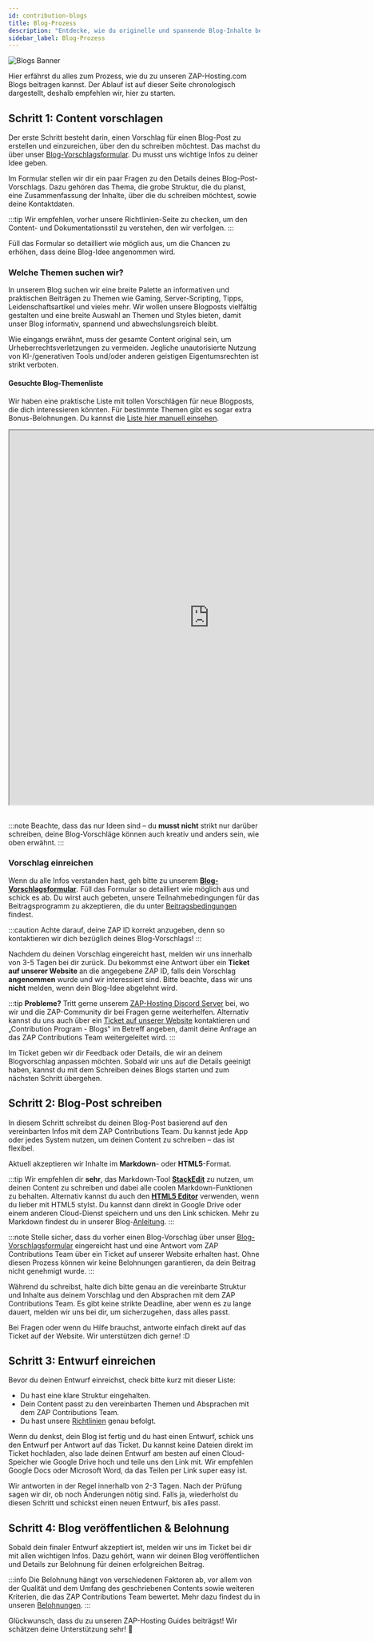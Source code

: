 ```yaml
---
id: contribution-blogs
title: Blog-Prozess
description: "Entdecke, wie du originelle und spannende Blog-Inhalte bei ZAP-Hosting beitragen und dein Know-how mit einer großen Community teilen kannst → Jetzt mehr erfahren"
sidebar_label: Blog-Prozess
---
```


![Blogs Banner](https://screensaver01.zap-hosting.com/index.php/s/ysxLZ26K3dSRLJQ/preview)

Hier erfährst du alles zum Prozess, wie du zu unseren ZAP-Hosting.com Blogs beitragen kannst. Der Ablauf ist auf dieser Seite chronologisch dargestellt, deshalb empfehlen wir, hier zu starten.

## Schritt 1: Content vorschlagen

Der erste Schritt besteht darin, einen Vorschlag für einen Blog-Post zu erstellen und einzureichen, über den du schreiben möchtest. Das machst du über unser [Blog-Vorschlagsformular](https://forms.gle/jft8sb4mmKMkbt5W9). Du musst uns wichtige Infos zu deiner Idee geben.

Im Formular stellen wir dir ein paar Fragen zu den Details deines Blog-Post-Vorschlags. Dazu gehören das Thema, die grobe Struktur, die du planst, eine Zusammenfassung der Inhalte, über die du schreiben möchtest, sowie deine Kontaktdaten.

:::tip
Wir empfehlen, vorher unsere Richtlinien-Seite zu checken, um den Content- und Dokumentationsstil zu verstehen, den wir verfolgen.
:::

Füll das Formular so detailliert wie möglich aus, um die Chancen zu erhöhen, dass deine Blog-Idee angenommen wird.

### Welche Themen suchen wir?

In unserem Blog suchen wir eine breite Palette an informativen und praktischen Beiträgen zu Themen wie Gaming, Server-Scripting, Tipps, Leidenschaftsartikel und vieles mehr. Wir wollen unsere Blogposts vielfältig gestalten und eine breite Auswahl an Themen und Styles bieten, damit unser Blog informativ, spannend und abwechslungsreich bleibt.

Wie eingangs erwähnt, muss der gesamte Content original sein, um Urheberrechtsverletzungen zu vermeiden. Jegliche unautorisierte Nutzung von KI-/generativen Tools und/oder anderen geistigen Eigentumsrechten ist strikt verboten.

#### Gesuchte Blog-Themenliste

Wir haben eine praktische Liste mit tollen Vorschlägen für neue Blogposts, die dich interessieren könnten. Für bestimmte Themen gibt es sogar extra Bonus-Belohnungen. Du kannst die [Liste hier manuell einsehen](https://docs.google.com/document/d/1XviKFThPxVcbunCZ9zh4xghmrNjettfTLRutIUsZkkY/edit?usp=sharing).

<iframe width="800" height="750" src="https://docs.google.com/document/d/e/2PACX-1vRAqtCddNwDR44ciI9_xfyKEFWiWp0Y_B7S3YVB2yxXCbpylTpBYc8Vvpb-E1lXVPRXm9NdIkP5tiDA/pub?embedded=true"></iframe>
<br></br>

:::note
Beachte, dass das nur Ideen sind – du **musst nicht** strikt nur darüber schreiben, deine Blog-Vorschläge können auch kreativ und anders sein, wie oben erwähnt.
:::

### Vorschlag einreichen

Wenn du alle Infos verstanden hast, geh bitte zu unserem **[Blog-Vorschlagsformular](https://forms.gle/jft8sb4mmKMkbt5W9)**. Füll das Formular so detailliert wie möglich aus und schick es ab. Du wirst auch gebeten, unsere Teilnahmebedingungen für das Beitragsprogramm zu akzeptieren, die du unter [Beitragsbedingungen](contribution-terms.md) findest.

:::caution
Achte darauf, deine ZAP ID korrekt anzugeben, denn so kontaktieren wir dich bezüglich deines Blog-Vorschlags!
:::

Nachdem du deinen Vorschlag eingereicht hast, melden wir uns innerhalb von 3-5 Tagen bei dir zurück. Du bekommst eine Antwort über ein **Ticket auf unserer Website** an die angegebene ZAP ID, falls dein Vorschlag **angenommen** wurde und wir interessiert sind. Bitte beachte, dass wir uns __nicht__ melden, wenn dein Blog-Idee abgelehnt wird.

:::tip
**Probleme?** Tritt gerne unserem [ZAP-Hosting Discord Server](https://zap-hosting.com/discord) bei, wo wir und die ZAP-Community dir bei Fragen gerne weiterhelfen. Alternativ kannst du uns auch über ein [Ticket auf unserer Website](https://zap-hosting.com/en/customer/support/) kontaktieren und „Contribution Program - Blogs“ im Betreff angeben, damit deine Anfrage an das ZAP Contributions Team weitergeleitet wird.
:::

Im Ticket geben wir dir Feedback oder Details, die wir an deinem Blogvorschlag anpassen möchten. Sobald wir uns auf die Details geeinigt haben, kannst du mit dem Schreiben deines Blogs starten und zum nächsten Schritt übergehen.

## Schritt 2: Blog-Post schreiben

In diesem Schritt schreibst du deinen Blog-Post basierend auf den vereinbarten Infos mit dem ZAP Contributions Team. Du kannst jede App oder jedes System nutzen, um deinen Content zu schreiben – das ist flexibel.

Aktuell akzeptieren wir Inhalte im **Markdown**- oder **HTML5**-Format.

:::tip
Wir empfehlen dir **sehr**, das Markdown-Tool **[StackEdit](https://stackedit.io/app#)** zu nutzen, um deinen Content zu schreiben und dabei alle coolen Markdown-Funktionen zu behalten. Alternativ kannst du auch den **[HTML5 Editor](https://html5-editor.net/)** verwenden, wenn du lieber mit HTML5 stylst. Du kannst dann direkt in Google Drive oder einem anderen Cloud-Dienst speichern und uns den Link schicken. Mehr zu Markdown findest du in unserer Blog-[Anleitung](contribution-blogs-guidelines.md#formatting).
:::

:::note
Stelle sicher, dass du vorher einen Blog-Vorschlag über unser [Blog-Vorschlagsformular](https://forms.gle/jft8sb4mmKMkbt5W9) eingereicht hast und eine Antwort vom ZAP Contributions Team über ein Ticket auf unserer Website erhalten hast. Ohne diesen Prozess können wir keine Belohnungen garantieren, da dein Beitrag nicht genehmigt wurde.
:::

Während du schreibst, halte dich bitte genau an die vereinbarte Struktur und Inhalte aus deinem Vorschlag und den Absprachen mit dem ZAP Contributions Team. Es gibt keine strikte Deadline, aber wenn es zu lange dauert, melden wir uns bei dir, um sicherzugehen, dass alles passt.

Bei Fragen oder wenn du Hilfe brauchst, antworte einfach direkt auf das Ticket auf der Website. Wir unterstützen dich gerne! :D

## Schritt 3: Entwurf einreichen

Bevor du deinen Entwurf einreichst, check bitte kurz mit dieser Liste:
- Du hast eine klare Struktur eingehalten.
- Dein Content passt zu den vereinbarten Themen und Absprachen mit dem ZAP Contributions Team.
- Du hast unsere [Richtlinien](contribution-blogs-guidelines.md) genau befolgt.

Wenn du denkst, dein Blog ist fertig und du hast einen Entwurf, schick uns den Entwurf per Antwort auf das Ticket. Du kannst keine Dateien direkt im Ticket hochladen, also lade deinen Entwurf am besten auf einen Cloud-Speicher wie Google Drive hoch und teile uns den Link mit. Wir empfehlen Google Docs oder Microsoft Word, da das Teilen per Link super easy ist.

Wir antworten in der Regel innerhalb von 2-3 Tagen. Nach der Prüfung sagen wir dir, ob noch Änderungen nötig sind. Falls ja, wiederholst du diesen Schritt und schickst einen neuen Entwurf, bis alles passt.

## Schritt 4: Blog veröffentlichen & Belohnung

Sobald dein finaler Entwurf akzeptiert ist, melden wir uns im Ticket bei dir mit allen wichtigen Infos. Dazu gehört, wann wir deinen Blog veröffentlichen und Details zur Belohnung für deinen erfolgreichen Beitrag.

:::info
Die Belohnung hängt von verschiedenen Faktoren ab, vor allem von der Qualität und dem Umfang des geschriebenen Contents sowie weiteren Kriterien, die das ZAP Contributions Team bewertet. Mehr dazu findest du in unseren [Belohnungen](contribution-rewards.md).
:::

Glückwunsch, dass du zu unseren ZAP-Hosting Guides beiträgst! Wir schätzen deine Unterstützung sehr! 💚